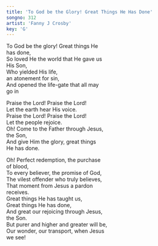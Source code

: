 ```yaml
---
title: 'To God be the Glory! Great Things He Has Done'
songno: 312
artist: 'Fanny J Crosby'
key: 'G'
---
```

To God be the glory! Great things He  
has done,  
So loved He the world that He gave us  
His Son,  
Who yielded His life,  
an atonement for sin,  
And opened the life-gate that all may  
go in  
  
Praise the Lord! Praise the Lord!   
Let the earth hear His voice.  
Praise the Lord! Praise the Lord!    
Let the people rejoice.  
Oh! Come to the Father through Jesus,    
the Son,  
And give Him the glory, great things  
He has done.  

Oh! Perfect redemption, the purchase  
of blood,  
To every believer, the promise of God,  
The vilest offender who truly believes,  
That moment from Jesus a pardon  
receives.  
Great things He has taught us,  
Great things He has done,  
And great our rejoicing through Jesus,  
the Son.  
But purer and higher and greater will be,  
Our wonder, our transport, when Jesus  
we see!  
